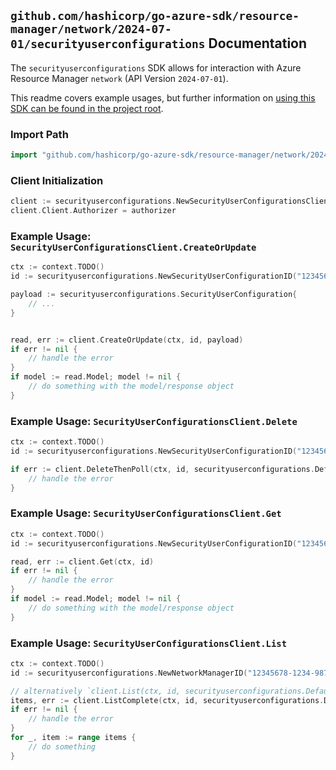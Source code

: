 
## `github.com/hashicorp/go-azure-sdk/resource-manager/network/2024-07-01/securityuserconfigurations` Documentation

The `securityuserconfigurations` SDK allows for interaction with Azure Resource Manager `network` (API Version `2024-07-01`).

This readme covers example usages, but further information on [using this SDK can be found in the project root](https://github.com/hashicorp/go-azure-sdk/tree/main/docs).

### Import Path

```go
import "github.com/hashicorp/go-azure-sdk/resource-manager/network/2024-07-01/securityuserconfigurations"
```


### Client Initialization

```go
client := securityuserconfigurations.NewSecurityUserConfigurationsClientWithBaseURI("https://management.azure.com")
client.Client.Authorizer = authorizer
```


### Example Usage: `SecurityUserConfigurationsClient.CreateOrUpdate`

```go
ctx := context.TODO()
id := securityuserconfigurations.NewSecurityUserConfigurationID("12345678-1234-9876-4563-123456789012", "example-resource-group", "networkManagerName", "securityUserConfigurationName")

payload := securityuserconfigurations.SecurityUserConfiguration{
	// ...
}


read, err := client.CreateOrUpdate(ctx, id, payload)
if err != nil {
	// handle the error
}
if model := read.Model; model != nil {
	// do something with the model/response object
}
```


### Example Usage: `SecurityUserConfigurationsClient.Delete`

```go
ctx := context.TODO()
id := securityuserconfigurations.NewSecurityUserConfigurationID("12345678-1234-9876-4563-123456789012", "example-resource-group", "networkManagerName", "securityUserConfigurationName")

if err := client.DeleteThenPoll(ctx, id, securityuserconfigurations.DefaultDeleteOperationOptions()); err != nil {
	// handle the error
}
```


### Example Usage: `SecurityUserConfigurationsClient.Get`

```go
ctx := context.TODO()
id := securityuserconfigurations.NewSecurityUserConfigurationID("12345678-1234-9876-4563-123456789012", "example-resource-group", "networkManagerName", "securityUserConfigurationName")

read, err := client.Get(ctx, id)
if err != nil {
	// handle the error
}
if model := read.Model; model != nil {
	// do something with the model/response object
}
```


### Example Usage: `SecurityUserConfigurationsClient.List`

```go
ctx := context.TODO()
id := securityuserconfigurations.NewNetworkManagerID("12345678-1234-9876-4563-123456789012", "example-resource-group", "networkManagerName")

// alternatively `client.List(ctx, id, securityuserconfigurations.DefaultListOperationOptions())` can be used to do batched pagination
items, err := client.ListComplete(ctx, id, securityuserconfigurations.DefaultListOperationOptions())
if err != nil {
	// handle the error
}
for _, item := range items {
	// do something
}
```
